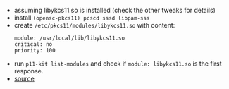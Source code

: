 - assuming libykcs11.so is installed (check the other tweaks for details)
- install ```(opensc-pkcs11) pcscd sssd libpam-sss```
- create ```/etc/pkcs11/modules/libykcs11.so``` with content:
  ```
  module: /usr/local/lib/libykcs11.so
  critical: no
  priority: 100
  ```
- run ```p11-kit list-modules``` and check if ```module: libykcs11.so``` is the first response.
- [source](https://documentation.ubuntu.com/server/how-to/security/smart-card-authentication/)
